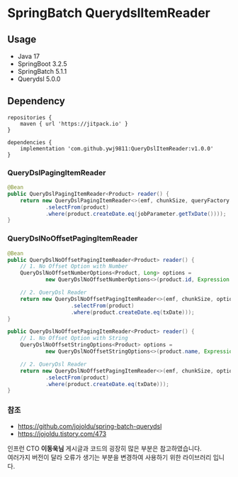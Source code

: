 # SpringBatch QuerydslItemReader

## Usage

- Java 17
- SpringBoot 3.2.5
- SpringBatch 5.1.1
- Querydsl 5.0.0

## Dependency

```
repositories {
	maven { url 'https://jitpack.io' }
}

dependencies {
	implementation 'com.github.ywj9811:QueryDslItemReader:v1.0.0'
}
```
### QueryDslPagingItemReader
```java
@Bean
public QueryDslPagingItemReader<Product> reader() {
    return new QueryDslPagingItemReader<>(emf, chunkSize, queryFactory -> queryFactory
            .selectFrom(product)
            .where(product.createDate.eq(jobParameter.getTxDate())));
}
```

### QueryDslNoOffsetPagingItemReader
```java
@Bean
public QueryDslNoOffsetPagingItemReader<Product> reader() {
    // 1. No Offset Option with Number
    QueryDslNoOffsetNumberOptions<Product, Long> options =
            new QueryDslNoOffsetNumberOptions<>(product.id, Expression.ASC);

    // 2. QueryDsl Reader
    return new QueryDslNoOffsetPagingItemReader<>(emf, chunkSize, options, queryFactory -> queryFactory
                    .selectFrom(product)
                    .where(product.createDate.eq(txDate)));
}
```
```java
public QueryDslNoOffsetPagingItemReader<Product> reader() {
    // 1. No Offset Option with String
    QueryDslNoOffsetStringOptions<Product> options =
            new QueryDslNoOffsetStringOptions<>(product.name, Expression.DESC);

    // 2. QueryDsl Reader
    return new QueryDslNoOffsetPagingItemReader<>(emf, chunkSize, options, queryFactory -> queryFactory
            .selectFrom(product)
            .where(product.createDate.eq(txDate)));
}
```

### 참조
  - https://github.com/jojoldu/spring-batch-querydsl
  - https://jojoldu.tistory.com/473
    
  인프런 CTO **이동욱님** 게시글과 코드의 굉장히 많은 부분은 참고하였습니다.<br>
  여러가지 버전이 달라 오류가 생기는 부분을 변경하여 사용하기 위한 라이브러리 입니다.
